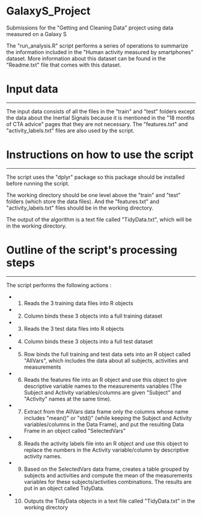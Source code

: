 # GalaxyS_Project
Submissions for the "Getting and Cleaning Data" project using data measured on a Galaxy S

The "run_analysis.R" script performs a series of operations to summarize the information included in the "Human activity measured by smartphones" dataset. More information about this dataset can be found in the "Readme.txt" file that comes with this dataset.

# Input data 
------------

The input data consists of all the files in the "train" and "test" folders except the data about the Inertial Signals because it is mentioned in the "18 months of CTA advice" pages that they are not necessary. The "features.txt" and "activity_labels.txt" files are also used by the script.


# Instructions on how to use the script
---------------------------------------

The script uses the "dplyr" package so this package should be installed before running the script.

The working directory should be one level above the "train" and "test" folders (which store the data files). And the "features.txt" and "activity_labels.txt" files should be in the working directory.

The output of the algorithm is a text file called "TidyData.txt", which will be in the working directory.

# Outline of the script's processing steps 
------------------------------------------

The script performs the following actions :
* 1. Reads the 3 training data files into R objects
* 2. Column binds these 3 objects into a full training dataset
* 3. Reads the 3 test data files into R objects
* 4. Column binds these 3 objects into a full test dataset
* 5. Row binds the full training and test data sets into an R object called "AllVars", which includes the data about all subjects, activities and measurements
* 6. Reads the features file into an R object and use this object to give descriptive variable names to the measurements variables (The Subject and Activity variables/columns are given "Subject" and "Activity" names at the same time).
* 7. Extract from the AllVars data frame only the columns whose name includes "mean()" or "std()" (while keeping the Subject and Activity variables/columns in the Data Frame), and put the resulting Data Frame in an object called "SelectedVars"
* 8. Reads the activity labels file into an R object and use this object to replace the numbers in the Activity variable/column by descriptive activity names.
* 9. Based on the SelectedVars data frame, creates a table grouped by subjects and activities and compute the mean of the measurements variables for these subjects/activities combinations. The results are put in an object called TidyData.
* 10. Outputs the TidyData objects in a text file called "TidyData.txt" in the working directory  

